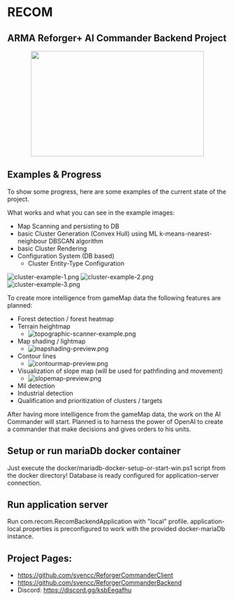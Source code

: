 # RECOM

## ARMA Reforger+ AI Commander Backend Project

<p align="center">
  <img width="396" height="241" src="https://github.com/svencc/ReforgerCommanderBackend/raw/develop/docs%2Fmd-media%2FRECOM.png">
</p>


## Examples & Progress
To show some progress, here are some examples of the current state of the project.

What works and what you can see in the example images:
* Map Scanning and persisting to DB
* basic Cluster Generation (Convex Hull) using ML k-means-nearest-neighbour DBSCAN algorithm
* basic Cluster Rendering
* Configuration System (DB based) 
    * Cluster Entity-Type Configuration

![cluster-example-1.png](docs%2Fmd-media%2Fcluster-example-1.png)
![cluster-example-2.png](docs%2Fmd-media%2Fcluster-example-2.png)
![cluster-example-3.png](docs%2Fmd-media%2Fcluster-example-3.png)

To create more intelligence from gameMap data the following features are planned:
* Forest detection / forest heatmap
* Terrain heightmap
  * ![topographic-scanner-example.png](docs%2Fmd-media%2Ftopographic-scanner-example.png)
* Map shading / lightmap
  * ![mapshading-preview.png](docs%2Fmd-media%2Fmapshading2-preview.png)
* Contour lines
  * ![contourmap-preview.png](docs%2Fmd-media%2Fcontourmap-preview.png)
* Visualization of slope map (will be used for pathfinding and movement)
  * ![slopemap-preview.png](docs%2Fmd-media%2Fslopemap-preview.png)
* Mil detection
* Industrial detection
* Qualification and prioritization of clusters / targets

After having more intelligence from the gameMap data, the work on the AI Commander will start.
Planned is to harness the power of OpenAI to create a commander that make decisions and gives orders to his units.

## Setup or run mariaDb docker container

Just execute the docker/mariadb-docker-setup-or-start-win.ps1 script from the docker directory!
Database is ready configured for application-server connection.

## Run application server

Run com.recom.RecomBackendApplication with "local" profile.
application-local.properties is preconfigured to work with the provided docker-mariaDb instance.

## Project Pages:

- https://github.com/svencc/ReforgerCommanderClient
- https://github.com/svencc/ReforgerCommanderBackend
- Discord: https://discord.gg/ksbEegafhu

